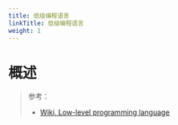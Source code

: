```yaml
---
title: 低级编程语言
linkTitle: 低级编程语言
weight: 1
---
```


# 概述

> 参考：
>
> - [Wiki, Low-level programming language](https://en.wikipedia.org/wiki/Low-level_programming_language)
